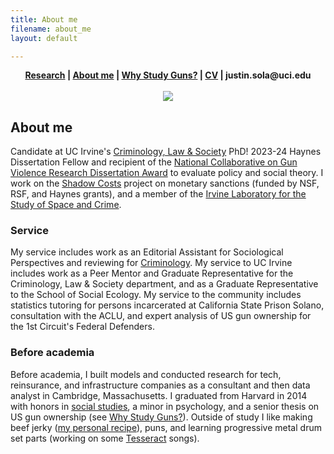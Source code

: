 ```yaml
---
title: About me
filename: about_me
layout: default

--- 
```

<head>
  <link rel="shortcut icon" href="favicon.ico?v=BGAqyRPREE">
  <link rel="apple-touch-icon" sizes="180x180" href="icons/apple-touch-icon.png?v=BGAqyRPREE">
  <link rel="icon" type="image/png" sizes="32x32" href="icons/favicon-32x32.png?v=BGAqyRPREE">
  <link rel="icon" type="image/png" sizes="16x16" href="icons/favicon-16x16.png?v=BGAqyRPREE">
  <link rel="manifest" href="icons/site.webmanifest?v=BGAqyRPREE">
  <link rel="mask-icon" href="icons/safari-pinned-tab.svg?v=BGAqyRPREE" color="#5bbad5">
  <meta name="msapplication-TileColor" content="#da532c">
  <meta name="theme-color" content="#ffffff">
</head>
<p align="center">
  <b>
    <a href="./">Research</a> | 
    <a href="./about_me">About me</a> | 
    <a href="./gun_research_origins">Why Study Guns?</a> | 
    <a href="./files/2023.05.18_CV_Sola.pdf">CV</a> | 
    justin.sola@uci.edu
  </b>
  <br>
  <br>
<img src="https://raw.githubusercontent.com/justinsola/justinsola.github.com/master/files/small_edited_headshot.jpg">
</p>

## About me
Candidate at UC Irvine's [Criminology, Law & Society](https://cls.soceco.uci.edu/pages/phd-program) PhD! 2023-24 Haynes Dissertation Fellow and recipient of the [National Collaborative on Gun Violence Research Dissertation Award](https://www.ncgvr.org/grants/2022/assessing-the-causes-of-gun-desirability-in-america.html) to evaluate policy and social theory. I work on the [Shadow Costs](https://www.shadowcosts.com) project on monetary sanctions (funded by NSF, RSF, and Haynes grants), and a member of the [Irvine Laboratory for the Study of Space and Crime](http://ilssc.soceco.uci.edu/).

### Service
My service includes work as an Editorial Assistant for Sociological Perspectives and reviewing for [Criminology](https://orcid.org/0000-0002-0955-1031). My service to UC Irvine includes work as a Peer Mentor and Graduate Representative for the Criminology, Law & Society department, and as a Graduate Representative to the School of Social Ecology. My service to the community includes statistics tutoring for persons incarcerated at California State Prison Solano, consultation with the ACLU, and expert analysis of US gun ownership for the 1st Circuit's Federal Defenders.

### Before academia
Before academia, I built models and conducted research for tech, reinsurance, and infrastructure companies as a consultant and then data analyst in Cambridge, Massachusetts. I graduated from Harvard in 2014 with honors in [social studies](https://socialstudies.fas.harvard.edu/), a minor in psychology, and a senior thesis on US gun ownership (see <a href="./gun_research_origins">Why Study Guns?</a>).  Outside of study I like making beef jerky ([my personal recipe](https://docs.google.com/spreadsheets/d/14g3BNcLFfN2xKgDRqwK4-0S1jt4SJRSaw_OR_8raQ0g/edit?usp=sharing)), puns, and learning progressive metal drum set parts (working on some [Tesseract](https://www.tesseractband.co.uk/) songs).
